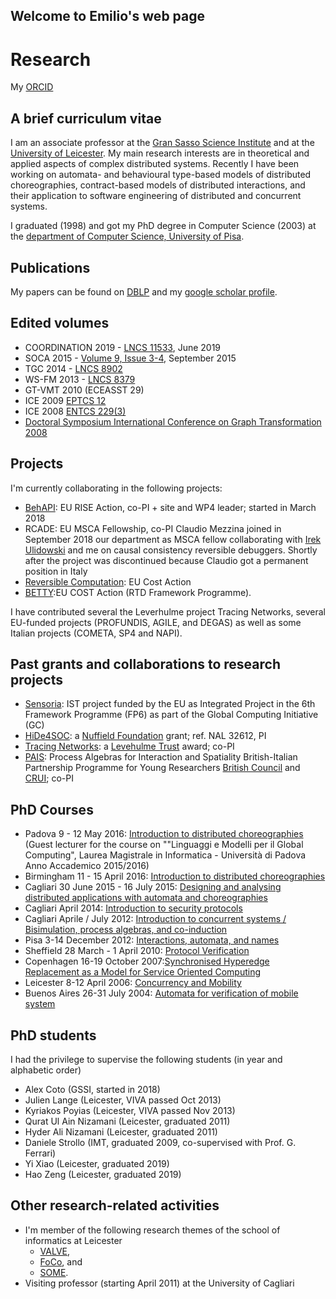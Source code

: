 ## Welcome to Emilio's web page

# Research

My [ORCID](https://orcid.org/0000-0002-7032-3281)
      
##	A brief curriculum vitae

I am an associate professor at the [Gran Sasso Science Institute](www.gssi.it) and at the [University of Leicester](www.cs.le.ac.uk).
My main research interests are in theoretical and applied aspects of complex distributed systems. Recently I have been working on automata- and behavioural type-based models of distributed choreographies, contract-based models of distributed interactions, and their application to software engineering of distributed and concurrent systems.

I graduated (1998) and got my PhD degree in Computer Science (2003) at the [department of Computer Science, University of Pisa](www.di.unipi.it).


## Publications

My papers can be found on [DBLP](http://www.informatik.uni-trier.de/~ley/pers/hd/t/Tuosto:Emilio.html) and my
[google scholar profile](https://scholar.google.se/citations?user=UsADbUQAAAAJ&hl=en). 

## Edited volumes

- COORDINATION 2019 - [LNCS 11533](https://link.springer.com/book/10.1007%2F978-3-030-22397-7), June 2019
- SOCA 2015 - [Volume 9, Issue 3-4](http://link.springer.com/journal/11761/9/3?wt_mc=alerts.TOCjournals), September 2015
- TGC 2014 - [LNCS 8902](http://www.springer.com/us/book/9783662459164)
- WS-FM 2013 - [LNCS 8379](http://link.springer.com/book/10.1007%2F978-3-319-08260-8)
- GT-VMT 2010 (ECEASST 29)
- ICE 2009 [EPTCS 12](http://arxiv.org/abs/0910.4053v1)
- ICE 2008 [ENTCS 229(3)](http://www.sciencedirect.com/science/article/pii/S157106610900214X)
- [Doctoral Symposium International Conference on Graph Transformation 2008](http://www.informatik.uni-trier.de/~ley/db/journals/eceasst/eceasst16.html#CorradiniT08)

## Projects
I'm currently collaborating in the following projects:
- [BehAPI](https://www.um.edu.mt/projects/behapi): EU RISE Action, co-PI + site and WP4 leader; started in March 2018
- RCADE: EU MSCA Fellowship, co-PI Claudio Mezzina joined in September 2018 our department as MSCA fellow collaborating with  [Irek Ulidowski](http://www.cs.le.ac.uk/people/iu3/) and me on causal consistency reversible debuggers. Shortly after the project was discontinued because Claudio got a permanent position in Italy
- [Reversible Computation](http://www.revcomp.eu): EU Cost Action
- [BETTY](http://www.behavioural-types.eu):EU COST Action (RTD Framework Programme).

	
I have contributed several the Leverhulme project Tracing Networks, several EU-funded projects (PROFUNDIS, AGILE, and DEGAS) as well as some Italian projects (COMETA, SP4 and NAPI).


## Past grants and collaborations to research projects
- [Sensoria](http://www.sensoria-ist.eu): IST project funded by the EU as Integrated Project in the 6th Framework Programme (FP6) as part of the Global Computing Initiative (GC)
- [HiDe4SOC](grants/hidea4soc.html): a [Nuffield Foundation](http://www.nuffieldfoundation.org) grant; ref. NAL 32612, PI
- [Tracing Networks](http://www.cs.le.ac.uk/TracingNetworks): a [Levehulme Trust](http://www.leverhulme.ac.uk/grants_awards) award; co-PI
- [PAIS](http://www.cs.le.ac.uk/projects.html#pais): Process Algebras for Interaction and Spatiality British-Italian Partnership Programme for Young Researchers [British Council](http://www.britishcouncil.org) and [CRUI](http://www.crui.it); co-PI


## PhD Courses
- Padova 9 - 12 May 2016: [Introduction to distributed choreographies](http://www.math.unipd.it/~baldan/Global/) (Guest lecturer for the course on ""Linguaggi e Modelli per il Global Computing", Laurea Magistrale in Informatica - Università di Padova Anno Accademico 2015/2016)
- Birmingham 11 - 15 April 2016: [Introduction to distributed choreographies](http://www.cs.bham.ac.uk/~pbl/mgs2016)
- Cagliari 30 June 2015 - 16 July 2015: [Designing and analysing distributed applications with automata and choreographies](http://tcs.unica.it/news/cfsm-tuosto-2015)
- Cagliari  April 2014: [Introduction to security protocols](http://tcs.unica.it/positions/phdcoursebisimulationprocessalgebrasandcoinduction)
- Cagliari  Aprile / July 2012: [Introduction to concurrent systems / Bisimulation, process algebras, and co-induction](http://tcs.unica.it/positions/phdcoursebisimulationprocessalgebrasandcoinduction)
- Pisa 3-14 December 2012: [Interactions, automata, and names](phd_courses/nominal_automata.html)
- Sheffield 28 March - 1 April 2010: [Protocol Verification](http://mgs2010.group.shef.ac.uk)
- Copenhagen 16-19 October 2007:[Synchronised Hyperedge Replacement as a Model for Service Oriented Computing](phd_courses/bpeso.html)
- Leicester 8-12 April 2006: [Concurrency and Mobility](http://www.cs.le.ac.uk/events/mgs2006)
- Buenos Aires 26-31 July 2004: [Automata for verification of mobile system](http://www-2.dc.uba.ar/eci/2004)


## PhD students
I had the privilege to supervise the following students (in year and alphabetic order)
- Alex Coto (GSSI, started in 2018)
- Julien Lange (Leicester, VIVA passed Oct 2013)
- Kyriakos Poyias (Leicester, VIVA passed Nov 2013)
- Qurat Ul Ain Nizamani (Leicester, graduated 2011)
- Hyder Ali Nizamani (Leicester, graduated 2011)
- Daniele Strollo (IMT, graduated 2009, co-supervised with Prof. G. Ferrari)
- Yi Xiao (Leicester, graduated 2019)
- Hao Zeng (Leicester, graduated 2019)
      

## Other research-related activities
* I'm member of the following research themes of the school of informatics at Leicester
  * [VALVE](http://www2.le.ac.uk/departments/computer-science/research/rthemes/valve),
  * [FoCo](http://www2.le.ac.uk/departments/computer-science/research/rthemes/foco), and
  * [SOME](http://www2.le.ac.uk/departments/computer-science/research/rthemes/some).
* Visiting professor (starting April 2011) at the University of Cagliari

	  

	
      



